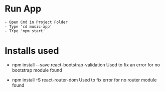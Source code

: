 # Run App
    - Open Cmd in Project Folder
    - Type 'cd music-app'
    - TYpe 'npm start'

# Installs used
- npm install --save react-bootstrap-validation
    Used to fix an error for no bootstrap module found 

- npm install -S react-router-dom
    Used to fix error for no router module found